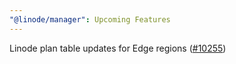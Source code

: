 ```yaml
---
"@linode/manager": Upcoming Features
---
```


Linode plan table updates for Edge regions ([#10255](https://github.com/linode/manager/pull/10255))

